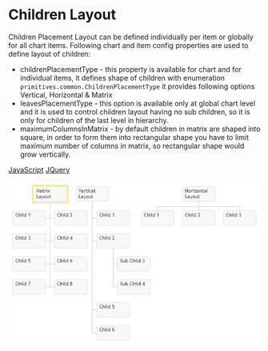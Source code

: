 # Children Layout
Children Placement Layout can be defined individually per item or globally for all chart items. Following chart and item config properties are used to define layout of children:

* childrenPlacementType - this property is available for chart and for individual items, it defines shape of children with enumeration `primitives.common.ChildrenPlacementType` it provides following options Vertical, Horizontal & Matrix
* leavesPlacementType - this option is available only at global chart level and it is used to control children layout having no sub children, so it is only for children of the last level in hierarchy.
* maximumColumnsInMatrix - by default children in matrix are shaped into square, in order to form them into rectangular shape you have to limit maximum number of columns in matrix, so rectangular shape would grow vertically.

[JavaScript](javascript.controls/CaseChildrenPlacementType.html)
[JQuery](jquery.widgets/CaseChildrenPlacementType.html)

![Screenshot](images/screenshots/CaseChildrenPlacementType.png)
